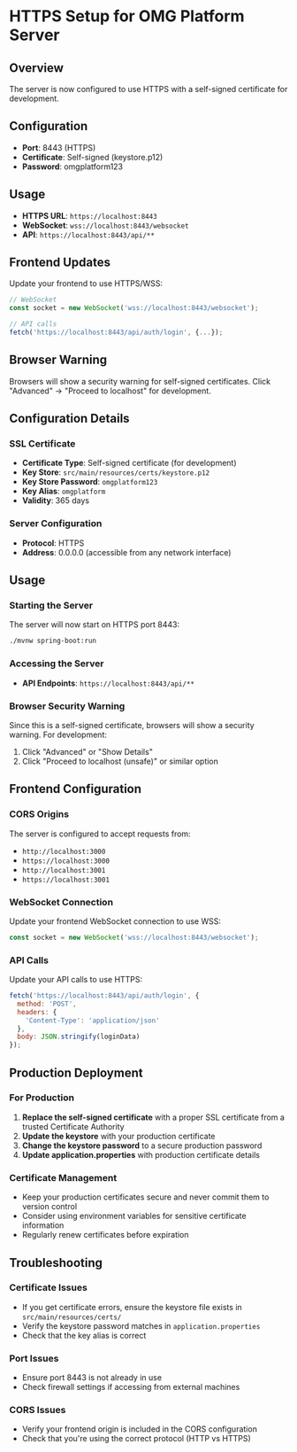 # HTTPS Setup for OMG Platform Server

## Overview
The server is now configured to use HTTPS with a self-signed certificate for development.

## Configuration
- **Port**: 8443 (HTTPS)
- **Certificate**: Self-signed (keystore.p12)
- **Password**: omgplatform123

## Usage
- **HTTPS URL**: `https://localhost:8443`
- **WebSocket**: `wss://localhost:8443/websocket`
- **API**: `https://localhost:8443/api/**`

## Frontend Updates
Update your frontend to use HTTPS/WSS:
```javascript
// WebSocket
const socket = new WebSocket('wss://localhost:8443/websocket');

// API calls
fetch('https://localhost:8443/api/auth/login', {...});
```

## Browser Warning
Browsers will show a security warning for self-signed certificates. Click "Advanced" → "Proceed to localhost" for development.

## Configuration Details

### SSL Certificate
- **Certificate Type**: Self-signed certificate (for development)
- **Key Store**: `src/main/resources/certs/keystore.p12`
- **Key Store Password**: `omgplatform123`
- **Key Alias**: `omgplatform`
- **Validity**: 365 days

### Server Configuration
- **Protocol**: HTTPS
- **Address**: 0.0.0.0 (accessible from any network interface)

## Usage

### Starting the Server
The server will now start on HTTPS port 8443:
```bash
./mvnw spring-boot:run
```

### Accessing the Server
- **API Endpoints**: `https://localhost:8443/api/**`

### Browser Security Warning
Since this is a self-signed certificate, browsers will show a security warning. For development:
1. Click "Advanced" or "Show Details"
2. Click "Proceed to localhost (unsafe)" or similar option

## Frontend Configuration

### CORS Origins
The server is configured to accept requests from:
- `http://localhost:3000`
- `https://localhost:3000`
- `http://localhost:3001`
- `https://localhost:3001`

### WebSocket Connection
Update your frontend WebSocket connection to use WSS:
```javascript
const socket = new WebSocket('wss://localhost:8443/websocket');
```

### API Calls
Update your API calls to use HTTPS:
```javascript
fetch('https://localhost:8443/api/auth/login', {
  method: 'POST',
  headers: {
    'Content-Type': 'application/json'
  },
  body: JSON.stringify(loginData)
});
```

## Production Deployment

### For Production
1. **Replace the self-signed certificate** with a proper SSL certificate from a trusted Certificate Authority
2. **Update the keystore** with your production certificate
3. **Change the keystore password** to a secure production password
4. **Update application.properties** with production certificate details

### Certificate Management
- Keep your production certificates secure and never commit them to version control
- Consider using environment variables for sensitive certificate information
- Regularly renew certificates before expiration

## Troubleshooting

### Certificate Issues
- If you get certificate errors, ensure the keystore file exists in `src/main/resources/certs/`
- Verify the keystore password matches in `application.properties`
- Check that the key alias is correct

### Port Issues
- Ensure port 8443 is not already in use
- Check firewall settings if accessing from external machines

### CORS Issues
- Verify your frontend origin is included in the CORS configuration
- Check that you're using the correct protocol (HTTP vs HTTPS) 